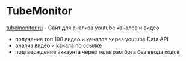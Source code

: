 # TubeMonitor
[tubemonitor.ru](https://tubemonitor.ru) - Сайт для анализа youtube каналов и видео

- получение топ 100 видео и каналов через youtube Data API
- анализ видео и канала по ссылке
- подтверждение аккаунта через телеграм бота без ввода кодов

